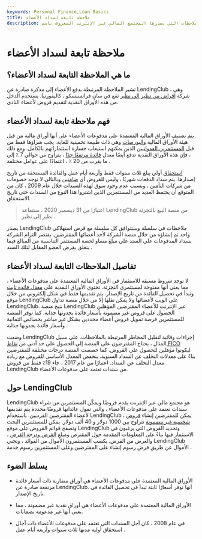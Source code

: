 ```yaml
---
keywords: Personal Finance,Loan Basics
title: ملاحظة تابعة لسداد الأعضاء
description: ملاحظة تعتمد على دفع العضو هي نوع من الملاحظات التي يصدرها المجتمع المالي عبر الإنترنت المعروف باسم LendingClub.
---
```


# ملاحظة تابعة لسداد الأعضاء
## ما هي الملاحظة التابعة لسداد الأعضاء؟

تشير الملاحظة المرتبطة بدفع الأعضاء إلى مذكرة صادرة عن LendingClub ، وهي شركة [إقراض من نظير إلى نظير](/peer-to-peer-lending) تقع في سان فرانسيسكو ، كاليفورنيا. يستخدم الدخل من هذه الأوراق النقدية لتقديم قروض لأعضاء النادي.

## فهم ملاحظة تابعة لسداد الأعضاء

يتم تصنيف الأوراق المالية المعتمدة على مدفوعات الأعضاء على أنها أوراق مالية من قبل هيئة الأوراق المالية [والبورصات](/sec) وهي ذات طبيعة تخمينية للغاية. يجب شراؤها فقط من قبل [المستثمرين العدوانيين](/investor) الذين يمكنهم استيعاب خسارة استثماراتهم بالكامل. ومع ذلك ، فإن هذه الأوراق النقدية تدفع أيضًا معدل [فائدة مرتفعًا جدًا](/interest) ، يتراوح من حوالي 7 ٪ إلى ما يقرب من 20 ٪ ، اعتمادًا على عوامل مختلفة .

[استحقاق](/maturity) أولي يبلغ ثلاث سنوات فقط وأربعة أيام عمل والفائدة المستحقة من تاريخ إصدارها. يتم سداد الدفعات شهريًا ، وليس للقروض أي [ضامنين](/underwriter) وبالتالي لا توجد خصومات من شركات التأمين ، وبسبب عدم وجود سوق لهذه السندات خلال عام 2009 ، كان من المتوقع أن يحتفظ العديد من المستثمرين الذين اشتروا هذا النوع من السندات حتى تاريخ الاستحقاق.

> اعتبارًا من 31 ديسمبر 2020 ، ستتقاعد LendingClub من منصة البيع بالتجزئة نظير إلى نظير .

>

يصدر LendingClub ملاحظات في سلسلة وستتوافق كل سلسلة مع قرض استهلاكي واحد تم إنشاؤه من خلال منصة الشركة لأحد أعضائها المقترضين. يقتصر التزام الشركة بسداد المدفوعات على السند على مبلغ مساو لحصة المستثمر التناسبية من المبالغ فيما يتعلق بقرض العضو المقابل لتلك السند .

## تفاصيل الملاحظات التابعة لسداد الأعضاء

لا توجد شروط مسبقة للاستثمار في الأوراق المالية المعتمدة على مدفوعات الأعضاء ، مما يعني أنها مفتوحة لمستثمري التجزئة. تحتوي الأوراق النقدية على [معدل فائدة ثابت](/fixedinterestrate) وتبدأ في تحصيل الفائدة من تاريخ الإصدار. يتم تقديمها فقط في شكل إلكتروني من خلال موقع LendingClub على الويب لأعضائها ولا يمكن نقلها إلا من خلال منصة تداول LendingClub. تتيح منصة LendingClub عبر الإنترنت للأعضاء المقترضين المؤهلين الحصول على قروض غير مضمونة بأسعار فائدة يجدونها جذابة. كما توفر المنصة للمستثمرين فرصة تمويل قروض أعضاء محددين بشكل غير مباشر بخصائص ائتمانية وأسعار فائدة يجدونها جذابة .

وضعت LendingClub إجراءات وقائية لتقليل المخاطر المرتبطة بالملاحظات. على سبيل المثال ، يحتاج المقترضون على المنصة إلى الحصول على حد أدنى من [نقاط FICO](/ficoscore) ليكونوا مؤهلين للحصول على القروض. كما خصصت المنصة درجات مختلفة للمقترضين بناءً على معدلات التخلف عن السداد السنوية. ينخفض المعدل الأساسي للقروض مع زيادة معدل التخلف عن السداد. اعتبارًا من عام 2017 ، جاء 19٪ فقط من قروض LendingClub من سندات تعتمد على مدفوعات الأعضاء.

## حول LendingClub

LendingClub هو مجتمع مالي عبر الإنترنت يقدم قروضًا ويمكّن المستثمرين من شراء سندات تعتمد على مدفوعات الأعضاء ، والتي تمول عائداتها قروضًا محددة يتم تقديمها لأعضاء المقترضين الفرديين. باستخدام LendingClub ، يمكن للمقترضين إنشاء [قروض شخصية غير مضمونة](/unsecuredloan) تتراوح بين 1000 دولار و 40 ألف دولار. يمكن للمستثمرين البحث وتصفح قوائم القروض على موقع LendingClub وتحديد القروض التي يرغبون في الاستثمار فيها بناءً على المعلومات المقدمة حول المقترض ومبلغ [القرض ودرجة القرض](/loan-grading) ، والغرض من القرض. يكسب المستثمرون الأموال من الفوائد ، وتجني LendingClub الأموال عن طريق فرض رسوم إنشاء على المقترضين وعلى المستثمرين رسوم خدمة .

## يسلط الضوء

- الأوراق المالية المعتمدة على مدفوعات الأعضاء هي أوراق مضاربة ذات أسعار فائدة مرتفعة صادرة عن LendingClub. أنها توفر أسعارًا ثابتة تبدأ في تحصيل الفائدة في تاريخ الإصدار.

- الأوراق المالية المعتمدة على مدفوعات الأعضاء هي أوراق نقدية غير مضمونة ، مما يعني أنها غير مدعومة بضمانات.

- في عام 2008 ، كان أجل السندات التي تعتمد على مدفوعات الأعضاء ذات آجال استحقاق أولية مدتها ثلاث سنوات وأربعة أيام عمل .

